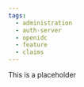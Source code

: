 ```yaml
---
tags:
  - administration
  - auth-server
  - openidc
  - feature
  - claims
---
```


This is a placeholder

